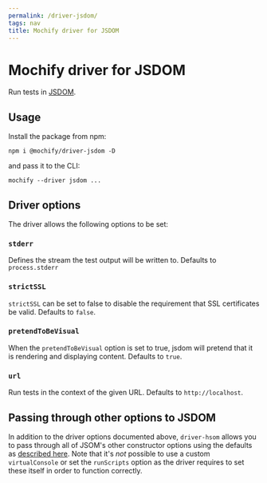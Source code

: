 ```yaml
---
permalink: /driver-jsdom/
tags: nav
title: Mochify driver for JSDOM
---
```

# Mochify driver for JSDOM

Run tests in [JSDOM][web].

[web]: https://github.com/jsdom/jsdom

## Usage

Install the package from npm:

```
npm i @mochify/driver-jsdom -D
```

and pass it to the CLI:

```
mochify --driver jsdom ...
```

## Driver options

The driver allows the following options to be set:

### `stderr`

Defines the stream the test output will be written to.
Defaults to `process.stderr`

### `strictSSL`

`strictSSL` can be set to false to disable the requirement that SSL certificates be valid.
Defaults to `false`.

### `pretendToBeVisual`

When the `pretendToBeVisual` option is set to true, jsdom will pretend that it is rendering and displaying content.
Defaults to `true`.

### `url`

Run tests in the context of the given URL.
Defaults to `http://localhost`.

## Passing through other options to JSDOM

In addition to the driver options documented above, `driver-hsom` allows you to pass through all of JSOM's other constructor options using the defaults as [described here][ctr-options].
Note that it's _not_ possible to use a custom `virtualConsole` or set the `runScripts` option as the driver requires to set these itself in order to function correctly.

[ctr-options]: https://github.com/jsdom/jsdom#customizing-jsdom

